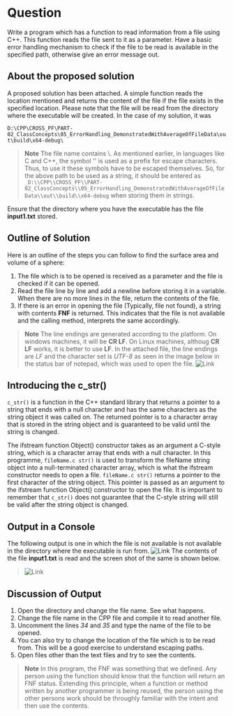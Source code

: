 # Question #
Write a program which has a function to read information from a file using C++.  This function reads the file sent to it as a parameter.  Have a basic error handling mechanism to check if the file to be read is available in the specified path, otherwise give an error message out.
## About the proposed solution ##
A proposed solution has been attached.  A simple function reads the location mentioned and returns the content of the file if the file exists in the specified location.  Please note that the file will be read from the directory where the executable will be created.  In the case of my solution, it was 

```D:\CPP\CROSS_PF\PART-02_ClassConcepts\05_ErrorHandling_DemonstratedWithAverageOfFileData\out\build\x64-debug\```
> **Note**
> The file name contains \\.  As mentioned earlier, in languages like C and C++, the symbol '\' is used as a prefix for escape characters. Thus, to use it these symbols have to be escaped themselves.
> So, for the above path to be used as a string, it should be entered as 
> ```_D:\\CPP\\CROSS_PF\\PART-02_ClassConcepts\\05_ErrorHandling_DemonstratedWithAverageOfFileData\\out\\build\\x64-debug``` when storing them in strings.

Ensure that the directory where you have the executable has the file __input1.txt__ stored.
## Outline of Solution ##
Here is an outline of the steps you can follow to find the surface area and volume of a sphere:
1. The file which is to be opened is received as a parameter and the file is checked if it can be opened.
2. Read the file line by line and add a newline before storing it in a variable.  When there are no more lines in the file, return the contents of the file.
3. If there is an error in opening the file (Typically, file not found), a string with contents __FNF__ is returned.  This indicates that the file is  not available and the calling method, interprets the same accordingly.
> **Note**
> The line endings are generated according to the platform.  On windows machines, it will be __CR LF__.  On Linux machines, althoug __CR LF__ works, it is better to use __LF__.  In the attached file, the line endings are _LF_ and the character set is _UTF-8_ as seen in the image below in the status bar of notepad, which was used to open the file.
>![Link](Assets/Images/Output_2.png)

## Introducing the c_str() ##
`c_str()` is a function in the C++ standard library that returns a pointer to a string that ends with a null character and has the same characters as the string object it was called on.  The returned pointer is to a character array that is stored in the string object and is guaranteed to be valid until the string is changed.

The ifstream function Object() constructor takes as an argument a C-style string, which is a character array that ends with a null character.  In this programme, `fileName.c str()` is used to transform the fileName string object into a null-terminated character array, which is what the ifstream constructor needs to open a file.  `fileName.c str()` returns a pointer to the first character of the string object. This pointer is passed as an argument to the ifstream function Object() constructor to open the file.  It is important to remember that `c_str()` does not guarantee that the C-style string will still be valid after the string object is changed. 

## Output in a Console ##
The following output is one in which the file is not available is not available in the directory where the executable is run from.
![Link](Assets/Images/Output.png)
The contents of the file __input1.txt__ is read and the screen shot of the same is shown below.

>![Link](Assets/Images/Output_1.png)

## Discussion of Output ##
1. Open the directory and change the file name.  See what happens.  
2. Change the file name in the CPP file and compile it to read another file.
3. Uncomment the lines _34_ and _35_ and type the name of the file to be opened.
4. You can also try to change the location of the file which is to be read from.  This will be a good exercise to understand escaping paths. 
5. Open files other than the text files and try to see the contents.
> **Note**
> In this program, the FNF was something that we defined.  Any person using the function should know that the function will return an FNF status.  Extending this principle, when a function or method written by another programmer is being reused, the person using the other persons work should be throughly familiar with the intent and then use the contents.
